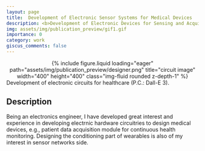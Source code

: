 ```yaml
---
layout: page
title:  Development of Electronic Sensor Systems for Medical Devices
description: <b>Development of Electronic Devices for Sensing and Acquiring Event Information with Respect to Time</b>
img: assets/img/publication_preview/gif1.gif
importance: 0
category: work
giscus_comments: false
---
```


<center>
<div class="row">
    <div class="col-sm mt-3 mt-md-0">
        {% include figure.liquid loading="eager" path="assets/img/publication_preview/designer.png" title="circuit image" width="400" height="400" class="img-fluid rounded z-depth-1" %}
    </div>
</div>
</center>
<div class="caption">
    Development of electronic circuits for healthcare (P.C.: Dall-E 3).
</div>

## Description
Being an electronics engineer, I have developed great interest and experience in developing electrnic hardware circuitries to design medical devices, e.g., patient data acquisition module for continuous health monitoring. Designing the conditioning part of wearables is also of my interest in sensor networks side.



      


